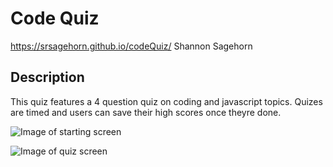 # Code Quiz

https://srsagehorn.github.io/codeQuiz/
Shannon Sagehorn

## Description

This quiz features a 4 question quiz on coding and javascript topics. Quizes are timed and users can save their high scores once theyre done.

![Image of starting screen](https://srsagehorn.github.io/codeQuiz/assets/readMeImgs/img1.png)

![Image of quiz screen](https://srsagehorn.github.io/codeQuiz/assets/readMeImgs/img2.png)

